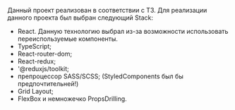 Данный проект реализован в соответствии с ТЗ.
Для реализации данного проекта был выбран следующий Stack:

- React. Данную технологию выбрал из-за возможности использовать переиспользуемые компоненты.
- TypeScript;
- React-router-dom;
- React-redux;
- '@reduxjs/toolkit;
- препроцессор SASS/SCSS; (StyledComponents был бы предпочтительней!)
- Grid Layout;
- FlexBox
  и немножечко PropsDrilling.


